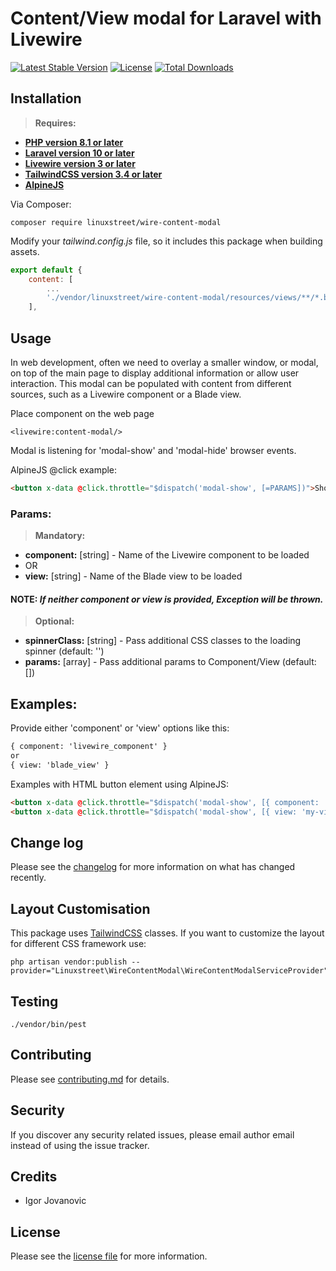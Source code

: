 # Content/View modal for Laravel with Livewire

[![Latest Stable Version](https://poser.pugx.org/linuxstreet/wire-content-modal/v/stable)](https://packagist.org/packages/linuxstreet/wire-content-modal)
[![License](https://poser.pugx.org/linuxstreet/wire-content-modal/license)](https://packagist.org/packages/linuxstreet/wire-content-modal)
[![Total Downloads](https://poser.pugx.org/linuxstreet/wire-content-modal/downloads)](https://packagist.org/packages/linuxstreet/wire-content-modal)

## Installation
> **Requires:**
- **[PHP version 8.1 or later](https://php.net/releases/)**
- **[Laravel version 10 or later](https://github.com/laravel/laravel)**
- **[Livewire version 3 or later](https://github.com/livewire/livewire)**
- **[TailwindCSS version 3.4 or later](https://github.com/tailwindlabs/tailwindcss)**
- **[AlpineJS](https://github.com/alpinejs/alpine)**

Via Composer:

```shell
composer require linuxstreet/wire-content-modal
```

Modify your _tailwind.config.js_ file, so it includes this package when building assets.
```js
export default {
    content: [
        ...
        './vendor/linuxstreet/wire-content-modal/resources/views/**/*.blade.php',
    ],
```

## Usage
In web development, often we need to overlay a smaller window, or modal, on top of the main page to display additional information or allow user interaction. This modal can be populated with content from different sources, such as a Livewire component or a Blade view.

Place component on the web page
```bladehtml
<livewire:content-modal/>
```
Modal is listening for 'modal-show' and 'modal-hide' browser events.

AlpineJS @click example:
```html
<button x-data @click.throttle="$dispatch('modal-show', [=PARAMS])">Show</button>
```
### Params:

> **Mandatory:**
- **component:** [string] - Name of the Livewire component to be loaded
- OR
- **view:** [string] - Name of the Blade view to be loaded

#### NOTE: _If neither component or view is provided, Exception will be thrown._

> **Optional:**
- **spinnerClass:** [string] - Pass additional CSS classes to the loading spinner  (default: '')
- **params:** [array] - Pass additional params to Component/View (default: [])

## Examples:
Provide either 'component' or 'view' options like this:

```html
{ component: 'livewire_component' }
or
{ view: 'blade_view' }
```

Examples with HTML button element using AlpineJS:

```html
<button x-data @click.throttle="$dispatch('modal-show', [{ component: 'my-component' }] )">Show</button>
<button x-data @click.throttle="$dispatch('modal-show', [{ view: 'my-view' }] )">Show</button>
```

## Change log

Please see the [changelog](changelog.md) for more information on what has changed recently.

## Layout Customisation
This package uses [TailwindCSS](https://github.com/tailwindlabs/tailwindcss) classes. If you want to customize the layout for different CSS framework use:

```shell
php artisan vendor:publish --provider="Linuxstreet\WireContentModal\WireContentModalServiceProvider"
```

## Testing

```shell
./vendor/bin/pest
```

## Contributing

Please see [contributing.md](contributing.md) for details.

## Security

If you discover any security related issues, please email author email instead of using the issue tracker.

## Credits

- Igor Jovanovic

## License

Please see the [license file](license.md) for more information.